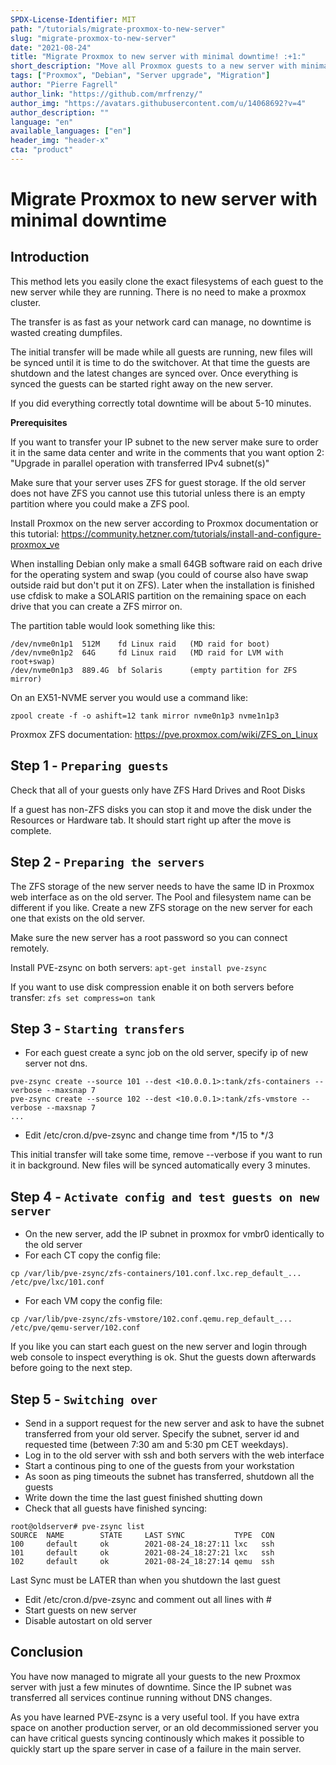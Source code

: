 ```yaml
---
SPDX-License-Identifier: MIT
path: "/tutorials/migrate-proxmox-to-new-server"
slug: "migrate-proxmox-to-new-server"
date: "2021-08-24"
title: "Migrate Proxmox to new server with minimal downtime! :+1:"
short_description: "Move all Proxmox guests to a new server with minimal downtime and transfer IP subnet"
tags: ["Proxmox", "Debian", "Server upgrade", "Migration"]
author: "Pierre Fagrell"
author_link: "https://github.com/mrfrenzy/"
author_img: "https://avatars.githubusercontent.com/u/14068692?v=4"
author_description: ""
language: "en"
available_languages: ["en"]
header_img: "header-x"
cta: "product"
---
```

# Migrate Proxmox to new server with minimal downtime

## Introduction

This method lets you easily clone the exact filesystems of each guest to the new server while they are running. There is no need to make a proxmox cluster.

The transfer is as fast as your network card can manage, no downtime is wasted creating dumpfiles.

The initial transfer will be made while all guests are running, new files will be synced until it is time to do the switchover.
At that time the guests are shutdown and the latest changes are synced over.
Once everything is synced the guests can be started right away on the new server.

If you did everything correctly total downtime will be about 5-10 minutes.

**Prerequisites**

If you want to transfer your IP subnet to the new server make sure to
order it in the same data center and write in the comments that you want
option 2: "Upgrade in parallel operation with transferred IPv4 subnet(s)"

Make sure that your server uses ZFS for guest storage. If the old server does not have ZFS you cannot use this tutorial unless there is an empty partition where you could make a ZFS pool.

Install Proxmox on the new server according to Proxmox documentation or this tutorial:
https://community.hetzner.com/tutorials/install-and-configure-proxmox_ve

When installing Debian only make a small 64GB software raid on each drive
for the operating system and swap (you could of course
also have swap outside raid but don't put it on ZFS).
Later when the installation is finished use cfdisk to make a SOLARIS partition on the remaining space on each drive that you can create a ZFS mirror on.

The partition table would look something like this:
```
/dev/nvme0n1p1	512M	fd Linux raid	(MD raid for boot)
/dev/nvme0n1p2	64G		fd Linux raid	(MD raid for LVM with root+swap)
/dev/nvme0n1p3	889.4G	bf Solaris		(empty partition for ZFS mirror)
```

On an EX51-NVME server you would use a command like:
```
zpool create -f -o ashift=12 tank mirror nvme0n1p3 nvme1n1p3
```


Proxmox ZFS documentation: https://pve.proxmox.com/wiki/ZFS_on_Linux

## Step 1 - `Preparing guests`

Check that all of your guests only have ZFS Hard Drives and Root Disks

If a guest has non-ZFS disks you can stop it and move the disk under the Resources or Hardware tab. It should start right up after the move is complete.


## Step 2 - `Preparing the servers`

The ZFS storage of the new server needs to have the same ID in Proxmox web interface as on the old
server. The Pool and filesystem name can be different if you like.
Create a new ZFS storage on the new server for each one that exists on the old server.

Make sure the new server has a root password so you can connect remotely.

Install PVE-zsync on both servers:
`apt-get install pve-zsync`

If you want to use disk compression enable
it on both servers before transfer:
`zfs set compress=on tank`

## Step 3 - `Starting transfers`
* For each guest create a sync job on the old server, specify ip of new server not dns.
```
pve-zsync create --source 101 --dest <10.0.0.1>:tank/zfs-containers --verbose --maxsnap 7
pve-zsync create --source 102 --dest <10.0.0.1>:tank/zfs-vmstore --verbose --maxsnap 7
...
```

* Edit /etc/cron.d/pve-zsync and change time from */15 to */3

This initial transfer will take some time, remove --verbose if you want to run it in background.
New files will be synced automatically every 3 minutes.

## Step 4 - `Activate config and test guests on new server`
* On the new server, add the IP subnet in proxmox for vmbr0 identically to the old server
* For each CT copy the config file:
```
cp /var/lib/pve-zsync/zfs-containers/101.conf.lxc.rep_default_... /etc/pve/lxc/101.conf 
```
* For each VM copy the config file:
```
cp /var/lib/pve-zsync/zfs-vmstore/102.conf.qemu.rep_default_... /etc/pve/qemu-server/102.conf
```
If you like you can start each guest on the new server and login through web console to inspect everything is ok.
Shut the guests down afterwards before going to the next step.

## Step 5 - `Switching over`
* Send in a support request for the new server and ask to have the
subnet transferred from your old server. Specify the subnet, server id
and requested time (between 7:30 am and 5:30 pm CET weekdays).
* Log in to the old server with ssh and both servers with the web interface
* Start a continous ping to one of the guests from your workstation
* As soon as ping timeouts the subnet has transferred, shutdown all the guests
* Write down the time the last guest finished shutting down
* Check that all guests have finished syncing:
```
root@oldserver# pve-zsync list
SOURCE	NAME		STATE     LAST SYNC           TYPE  CON
100		default		ok        2021-08-24_18:27:11 lxc   ssh
101		default		ok        2021-08-24_18:27:21 lxc   ssh
102		default		ok        2021-08-24_18:27:14 qemu  ssh
```
Last Sync must be LATER than when you shutdown the last guest
* Edit /etc/cron.d/pve-zsync and comment out all lines with #
* Start guests on new server
* Disable autostart on old server

## Conclusion
You have now managed to migrate all your guests to the new Proxmox server with just a few minutes of downtime. Since the IP subnet was transferred all services continue running without DNS changes.

As you have learned PVE-zsync is a very useful tool. If you have
extra space on another production server, or an old decommissioned
server you can have critical guests syncing continously which makes it
possible to quickly start up the spare server in case of a failure in the main server.
